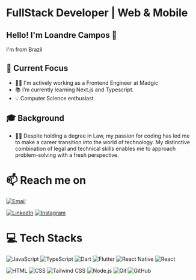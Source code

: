 # FullStack Developer | Web & Mobile

## Hello! I'm Loandre Campos 👋

I'm from Brazil


## 🎯 Current Focus

- 🧑‍💻 I'm actively working as a Frontend Engineer at Madgic
- 📚 I’m currently learning Next.js and Typescript.
- 💡 Computer Science enthusiast.

## 🎓 Background

- 👨‍🎓 Despite holding a degree in Law, my passion for coding has led me to make a career transition into the world of technology. My distinctive combination of legal and technical skills enables me to approach problem-solving with a fresh perspective.

# 📫 Reach me on

[![Email](https://img.shields.io/badge/Email-loandre.dev%40gmail.com-blue?style=flat-square)](mailto:loandre.dev@gmail.com?subject=Hi%20Loandre,%0A%0AI%20found%20you%20on%20GitHub%20and%20wanted%20to%20reach%20out.)


[![LinkedIn](https://img.shields.io/badge/LinkedIn-%230077B5?style=flat-square&logo=linkedin&logoColor=white)](https://linkedin.com/in/loandre)
[![Instagram](https://img.shields.io/badge/Instagram-%23E4405F?style=flat-square&logo=Instagram&logoColor=white)](https://instagram.com/loandre)

# 💻 Tech Stacks

![JavaScript](https://img.shields.io/badge/JavaScript-323330?style=flat-square&logo=javascript&logoColor=F7DF1E)
![TypeScript](https://img.shields.io/badge/TypeScript-007ACC?style=flat-square&logo=typescript&logoColor=white)
![Dart](https://img.shields.io/badge/Dart-0175C2?style=flat-square&logo=dart&logoColor=white)
![Flutter](https://img.shields.io/badge/Flutter-02569B?style=flat-square&logo=flutter&logoColor=white)
![React Native](https://img.shields.io/badge/React_Native-20232A?style=flat-square&logo=react&logoColor=61DAFB)
![React](https://img.shields.io/badge/React-20232A?style=flat-square&logo=react&logoColor=61DAFB)

![HTML](https://img.shields.io/badge/HTML5-E34F26?style=flat-square&logo=html5&logoColor=white)
![CSS](https://img.shields.io/badge/CSS3-1572B6?style=flat-square&logo=css3&logoColor=white)
![Tailwind CSS](https://img.shields.io/badge/Tailwind_CSS-38B2AC?style=flat-square&logo=tailwind-css&logoColor=white)
![Node.js](https://img.shields.io/badge/Node.js-43853D?style=flat-square&logo=node.js&logoColor=white)
![Git](https://img.shields.io/badge/GIT-E44C30?style=flat-square&logo=git&logoColor=white)
![GitHub](https://img.shields.io/badge/GitHub-100000?style=flat-square&logo=github&logoColor=white)
